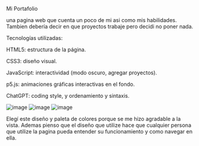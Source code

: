 Mi Portafolio

una pagina web que cuenta un poco de mi asi como mis habilidades. Tambien debería decir en que proyectos trabaje pero decidi no poner nada.

Tecnologías utilizadas:

HTML5: estructura de la página.

CSS3: diseño visual.

JavaScript: interactividad (modo oscuro, agregar proyectos).

p5.js: animaciones gráficas interactivas en el fondo.

ChatGPT: coding style, y ordenamiento y sintaxis.

![image](https://github.com/user-attachments/assets/03b8e944-e3d1-407d-973c-23de6c26f542)
![image](https://github.com/user-attachments/assets/f2228db2-11d3-4183-a06d-bfd51fde1148)
![image](https://github.com/user-attachments/assets/6c1e752c-6bc4-43d3-aafd-0d4bf7748cee)



Elegí este diseño y paleta de colores porque se me hizo agradable a la vista. Ademas pienso que el diseño que utilize hace que cualquier persona que utilize la pagina pueda entender su funcionamiento y como navegar en ella.
